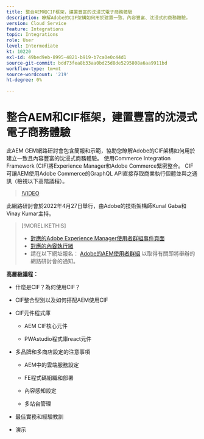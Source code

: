 ```yaml
---
title: 整合AEM和CIF框架，建置豐富的沈浸式電子商務體驗
description: 瞭解Adobe的CIF架構如何用於建置一致、內容豐富、沈浸式的商務體驗。
version: Cloud Service
feature: Integrations
topic: Integrations
role: User
level: Intermediate
kt: 10220
exl-id: 49bed9eb-8995-4821-b919-b7ca0e0c44d1
source-git-commit: bdd73fea8b33aa0bd25d8de5295808a6aa9911bd
workflow-type: tm+mt
source-wordcount: '219'
ht-degree: 0%

---
```


# 整合AEM和CIF框架，建置豐富的沈浸式電子商務體驗

此AEM GEM網路研討會包含簡報和示範，協助您瞭解Adobe的CIF架構如何用於建立一致且內容豐富的沈浸式商務體驗。 使用Commerce Integration Framework (CIF)將Experience Manager和Adobe Commerce緊密整合。 CIF可讓AEM使用Adobe Commerce的GraphQL API直接存取商業執行個體並與之通訊（檢視以下高階議程）。

>[!VIDEO](https://video.tv.adobe.com/v/342565/?quality=12&learn=on)

此網路研討會於2022年4月27日舉行，由Adobe的技術架構師Kunal Gaba和Vinay Kumar主持。

>[!MORELIKETHIS]
>
>* [對應的Adobe Experience Manager使用者群組事件頁面](https://adobe.ly/3O0uXl5/)
>* [對應的內容執行緒](https://adobe.ly/3jorz5r)
>* 請在以下網址報名： [Adobe的AEM使用者群組](https://aem-augs.adobe.com/) 以取得有關即將舉辦的網路研討會的通知。


**高層級議程：**

* 什麼是CIF？為何使用CIF？

* CIF整合型別以及如何搭配AEM使用CIF

* CIF元件程式庫

   * AEM CIF核心元件

   * PWAstudio程式庫react元件

* 多品牌和多商店設定的注意事項

   * AEM中的雲端服務設定

   * FE程式碼組織和部署

   * 內容感知設定

   * 多站台管理

* 最佳實務和經驗教訓

* 演示
